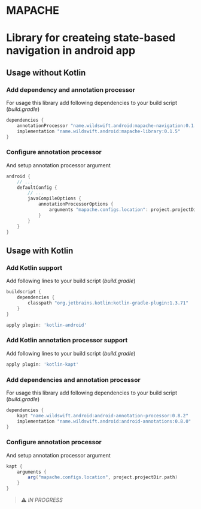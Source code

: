 # MAPACHE
# Library for createing state-based navigation in android app

## Usage without Kotlin

### Add dependency and annotation processor
For usage this library add following dependencies to your build script (_build.gradle_)
```groovy
dependencies {
    annotationProcessor "name.wildswift.android:mapache-navigation:0.1.5"
    implementation "name.wildswift.android:mapache-library:0.1.5"
}
```

### Configure annotation processor
And setup annotation processor argument
```groovy
android {
    // ...
    defaultConfig {
        // ...
        javaCompileOptions {
            annotationProcessorOptions {
                arguments "mapache.configs.location": project.projectDir.path
            }
        }
    }
}
```

## Usage with Kotlin

### Add Kotlin support
Add following lines to your build script (_build.gradle_)
```groovy
buildscript {
    dependencies {
        classpath "org.jetbrains.kotlin:kotlin-gradle-plugin:1.3.71"
    }
}

apply plugin: 'kotlin-android'
```

### Add Kotlin annotation processor support
Add following lines to your build script (_build.gradle_)
```groovy
apply plugin: 'kotlin-kapt'
```


### Add dependencies and annotation processor
For usage this library add following dependencies to your build script (_build.gradle_)
```groovy
dependencies {
    kapt "name.wildswift.android:android-annotation-processor:0.8.2"
    implementation "name.wildswift.android:android-annotations:0.8.0"
}
```

### Configure annotation processor
And setup annotation processor argument
```groovy
kapt {
    arguments {
        arg("mapache.configs.location", project.projectDir.path)
    }
}
```

> :warning: _IN PROGRESS_
